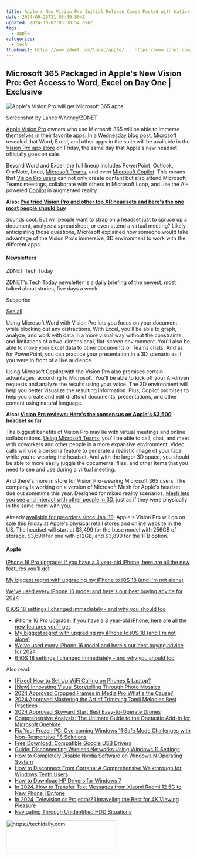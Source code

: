 ```yaml
---
title: Apple's New Vision Pro Initial Release Comes Packed with Native Support for Microsoft Office Tools
date: 2024-09-28T21:08:49.804Z
updated: 2024-10-02T03:38:54.056Z
tags:
  - apple
categories:
  - tech
thumbnail: https://www.zdnet.com/topic/apple/    https://www.zdnet.com/a/img/resize/f2d4610ea8abdbf6ea14b44e5d71c6dbbb7004ea/2023/08/24/25dc0507-a7f5-4481-8f47-5205ec5c4dca/2048.jpg?width=170&height=96&fit=crop&auto=webp
---
```


## Microsoft 365 Packaged in Apple's New Vision Pro: Get Access to Word, Excel on Day One | Exclusive

![Apple's Vision Pro will get Microsoft 365 apps](https://www.zdnet.com/a/img/resize/eaedc959d770d70e4a43a9addec703202f82cab1/2024/02/01/63c15211-52e4-4664-8a25-f14cab157ce2/figure-top-apple-vision-pro-to-get-word-excel-and-other-microsoft-365-apps-at-launch.jpg?auto=webp&width=1280)

Screenshot by Lance Whitney/ZDNET

[Apple Vision Pro](https://www.zdnet.com/article/i-tried-apple-vision-pro-and-its-far-ahead-of-where-i-expected/) owners who use Microsoft 365 will be able to immerse themselves in their favorite apps. In a [Wednesday blog post](https://techcommunity.microsoft.com/t5/microsoft-365-blog/announcing-microsoft-365-apps-available-on-apple-vision-pro/ba-p/4042505), [Microsoft](https://www.zdnet.com/article/microsofts-big-bet-on-ai-seems-to-be-paying-off/) revealed that Word, Excel, and other apps in the suite will be available in the [Vision Pro app store](https://www.zdnet.com/article/what-apps-will-be-on-apple-vision-pro-not-these-two-major-ones/) on Friday, the same day that Apple's new headset officially goes on sale.

Beyond Word and Excel, the full lineup includes PowerPoint, Outlook, OneNote, Loop, [Microsoft Teams](https://www.zdnet.com/home-and-office/work-life/this-new-microsoft-teams-feature-can-simplify-your-work-communication-in-2024/), and even [Microsoft Copilot](https://www.zdnet.com/article/microsoft-copilot-vs-copilot-pro-is-the-pro-flavor-worth-the-subscription-price/). This means that [Vision Pro users](https://www.zdnet.com/article/10-reasons-the-apple-vision-pro-is-secretly-brilliant/) can not only create content but also attend Microsoft Teams meetings, collaborate with others in Microsoft Loop, and use the AI-powered [Copilot](https://www.zdnet.com/article/what-is-copilot-formerly-bing-chat-heres-everything-you-need-to-know/) in augmented reality.

**Also: [I've tried Vision Pro and other top XR headsets and here's the one most people should buy](https://www.zdnet.com/article/apple-vision-pro-hands-on-buying-advice/)**

Sounds cool. But will people want to strap on a headset just to spruce up a document, analyze a spreadsheet, or even attend a virtual meeting? Likely anticipating those questions, Microsoft explained how someone would take advantage of the Vision Pro's immersive, 3D environment to work with the different apps.

#### Newsletters

ZDNET Tech Today

ZDNET's Tech Today newsletter is a daily briefing of the newest, most talked about stories, five days a week.

 Subscribe

[See all](https://www.zdnet.com/newsletters/)

Using Microsoft Word with Vision Pro lets you focus on your document while blocking out any distractions. With Excel, you'll be able to graph, analyze, and work with data in a more visual way without the constraints and limitations of a two-dimensional, flat-screen environment. You'll also be able to move your Excel data to other documents or Teams chats. And as for PowerPoint, you can practice your presentation in a 3D scenario as if you were in front of a live audience.

Using Microsoft Copilot with the Vision Pro also promises certain advantages, according to Microsoft. You'll be able to kick off your AI-driven requests and analyze the results using your voice. The 3D environment will help you better visualize the resulting information. Plus, Copilot promises to help you create and edit drafts of documents, presentations, and other content using natural language.

**Also: [Vision Pro reviews: Here's the consensus on Apple's $3,500 headset so far](https://www.zdnet.com/article/vision-pro-reviews-what-early-hands-on-reports-of-apples-3500-headset-tell-us/)**

The biggest benefits of Vision Pro may lie with virtual meetings and online collaborations. [Using Microsoft Teams](https://techcommunity.microsoft.com/t5/microsoft-teams-blog/microsoft-teams-available-on-apple-vision-pro-on-february-2/ba-p/4042499), you'll be able to call, chat, and meet with coworkers and other people in a more expansive environment. Video calls will use a persona feature to generate a realistic image of your face while you're wearing the headset. And with the larger 3D space, you should be able to more easily juggle the documents, files, and other items that you need to see and use during a virtual meeting.

And there's more in store for Vision Pro-wearing Microsoft 365 users. The company is working on a version of Microsoft Mesh for Apple's headset due out sometime this year. Designed for mixed reality scenarios, [Mesh lets you see and interact with other people in 3D](https://www.zdnet.com/article/microsoft-shows-off-its-mesh-mixed-reality-collaboration-platform/), just as if they were physically in the same room with you.

Already [available for preorders since Jan. 19](https://www.zdnet.com/article/you-can-pre-order-apple-vision-pro-now-in-512gb-and-1tb-storage-options/), Apple's Vision Pro will go on sale this Friday at Apple's physical retail stores and online website in the US. The headset will start at $3,499 for the base model with 256GB of storage, $3,699 for one with 512GB, and $3,899 for the 1TB option.

#### Apple

[iPhone 16 Pro upgrade: If you have a 3 year-old iPhone, here are all the new features you'll get](https://www.zdnet.com/article/iphone-16-pro-and-pro-max-hands-on/ "iPhone 16 Pro upgrade: If you have a 3 year-old iPhone, here are all the new features you'll get")

[My biggest regret with upgrading my iPhone to iOS 18 (and I'm not alone)](https://www.zdnet.com/article/my-biggest-regret-with-upgrading-my-iphone-to-ios-18-and-im-not-alone/ "My biggest regret with upgrading my iPhone to iOS 18 (and I'm not alone)")

[We've used every iPhone 16 model and here's our best buying advice for 2024](https://www.zdnet.com/article/iphone-16-pro-max-buying-advice-2024/ "We've used every iPhone 16 model and here's our best buying advice for 2024")

[6 iOS 18 settings I changed immediately - and why you should too](https://www.zdnet.com/article/6-ios-18-settings-i-changed-immediately-and-why-you-should-too/ "6 iOS 18 settings I changed immediately - and why you should too")

* [iPhone 16 Pro upgrade: If you have a 3 year-old iPhone, here are all the new features you'll get](https://www.zdnet.com/article/iphone-16-pro-and-pro-max-hands-on/ "iPhone 16 Pro upgrade: If you have a 3 year-old iPhone, here are all the new features you'll get")
* [My biggest regret with upgrading my iPhone to iOS 18 (and I'm not alone)](https://www.zdnet.com/article/my-biggest-regret-with-upgrading-my-iphone-to-ios-18-and-im-not-alone/ "My biggest regret with upgrading my iPhone to iOS 18 (and I'm not alone)")
* [We've used every iPhone 16 model and here's our best buying advice for 2024](https://www.zdnet.com/article/iphone-16-pro-max-buying-advice-2024/ "We've used every iPhone 16 model and here's our best buying advice for 2024")
* [6 iOS 18 settings I changed immediately - and why you should too](https://www.zdnet.com/article/6-ios-18-settings-i-changed-immediately-and-why-you-should-too/ "6 iOS 18 settings I changed immediately - and why you should too")

<ins class="adsbygoogle"
     style="display:block"
     data-ad-format="autorelaxed"
     data-ad-client="ca-pub-7571918770474297"
     data-ad-slot="1223367746"></ins>

<ins class="adsbygoogle"
     style="display:block"
     data-ad-client="ca-pub-7571918770474297"
     data-ad-slot="8358498916"
     data-ad-format="auto"
     data-full-width-responsive="true"></ins>

<span class="atpl-alsoreadstyle">Also read:</span>
<div><ul>
<li><a href="https://techno-recovery.techidaily.com/fixed-how-to-set-up-wifi-calling-on-phones-and-laptop/"><u>[Fixed] How to Set Up WiFi Calling on Phones & Laptop?</u></a></li>
<li><a href="https://some-knowledge.techidaily.com/new-innovating-visual-storytelling-through-photo-mosaics/"><u>[New] Innovating Visual Storytelling Through Photo Mosaics</u></a></li>
<li><a href="https://fox-glue.techidaily.com/2024-approved-cropped-frames-in-media-pro-whats-the-cause/"><u>2024 Approved Cropped Frames in Media Pro What's the Cause?</u></a></li>
<li><a href="https://extra-skills.techidaily.com/2024-approved-mastering-the-art-of-trimming-tamil-melodies-best-practices/"><u>2024 Approved Mastering the Art of Trimming Tamil Melodies Best Practices</u></a></li>
<li><a href="https://extra-approaches.techidaily.com/2024-approved-skyward-start-best-easy-to-operate-drones/"><u>2024 Approved Skyward Start Best Easy-to-Operate Drones</u></a></li>
<li><a href="https://buynow-info.techidaily.com/comprehensive-analysis-the-ultimate-guide-to-the-onetastic-add-in-for-microsoft-onenote/"><u>Comprehensive Analysis: The Ultimate Guide to the Onetastic Add-In for Microsoft OneNote</u></a></li>
<li><a href="https://techno-recovery.techidaily.com/fix-your-frozen-pc-overcoming-windows-11-safe-mode-challenges-with-non-responsive-f8-solutions/"><u>Fix Your Frozen PC: Overcoming Windows 11 Safe Mode Challenges with Non-Responsive F8 Solutions</u></a></li>
<li><a href="https://techno-recovery.techidaily.com/free-download-compatible-google-usb-drivers/"><u>Free Download: Compatible Google USB Drivers</u></a></li>
<li><a href="https://techno-recovery.techidaily.com/guide-disconnecting-wireless-networks-using-windows-11-settings/"><u>Guide: Disconnecting Wireless Networks Using Windows 11 Settings</u></a></li>
<li><a href="https://techno-recovery.techidaily.com/how-to-completely-disable-nvidia-software-on-windows-n-operating-system/"><u>How to Completely Disable Nvidia Software on Windows N Operating System</u></a></li>
<li><a href="https://techno-recovery.techidaily.com/how-to-disconnect-from-cortana-a-comprehensive-walkthrough-for-windows-tenth-users/"><u>How to Disconnect From Cortana: A Comprehensive Walkthrough for Windows Tenth Users</u></a></li>
<li><a href="https://techno-recovery.techidaily.com/how-to-download-hp-drivers-for-windows-7/"><u>How to Download HP Drivers for Windows 7</u></a></li>
<li><a href="https://android-transfer.techidaily.com/in-2024-how-to-transfer-text-messages-from-xiaomi-redmi-12-5g-to-new-phone-drfone-by-drfone-transfer-from-android-transfer-from-android/"><u>In 2024, How to Transfer Text Messages from Xiaomi Redmi 12 5G to New Phone | Dr.fone</u></a></li>
<li><a href="https://article-knowledge.techidaily.com/in-2024-television-or-projector-unraveling-the-best-for-4k-viewing-pleasure/"><u>In 2024, Television or Projector? Unraveling the Best for 4K Viewing Pleasure</u></a></li>
<li><a href="https://win11.techidaily.com/navigating-through-unidentified-hdd-situations/"><u>Navigating Through Unidentified HDD Situations</u></a></li>
</ul></div>

<!-- affiliate ads begin -->
<a href="https://aligracehair.sjv.io/c/5597632/2036467/19272" target="_top" id="2036467">
  <img src="//a.impactradius-go.com/display-ad/19272-2036467" border="0" alt="https://techidaily.com" width="300" height="90"/>
</a>
<img height="0" width="0" src="https://aligracehair.sjv.io/i/5597632/2036467/19272" style="position:absolute;visibility:hidden;" border="0" />
<!-- affiliate ads end -->

